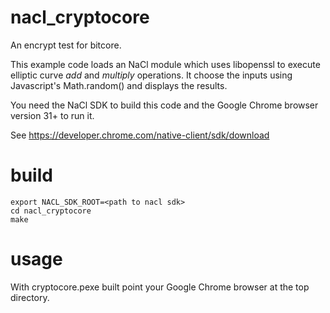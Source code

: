 nacl_cryptocore
===============

An encrypt test for bitcore.

This example code loads an NaCl module which uses libopenssl to execute
elliptic curve *add* and *multiply* operations.  It choose the inputs using
Javascript's Math.random() and displays the results.

You need the NaCl SDK to build this code and the Google Chrome browser version
31+ to run it.

See https://developer.chrome.com/native-client/sdk/download

build
=====
    export NACL_SDK_ROOT=<path to nacl sdk>
    cd nacl_cryptocore
    make


usage
=====
With cryptocore.pexe built point your Google Chrome browser at the top
directory.
